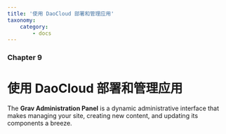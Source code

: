 ```yaml
---
title: '使用 DaoCloud 部署和管理应用'
taxonomy:
    category:
        - docs
---
```


### Chapter 9

# 使用 DaoCloud 部署和管理应用

The **Grav Administration Panel** is a dynamic administrative interface that makes managing your site, creating new content, and updating its components a breeze.
